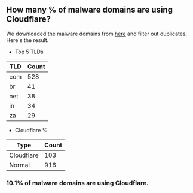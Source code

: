## How many % of malware domains are using Cloudflare?


We downloaded the malware domains from [here](https://urlhaus.abuse.ch) and filter out duplicates.
Here's the result.


[//]: # (start replacement)


- Top 5 TLDs

| TLD | Count |
| --- | --- |
| com | 528 |
| br | 41 |
| net | 38 |
| in | 34 |
| za | 29 |


- Cloudflare %

| Type | Count |
| --- | --- |
| Cloudflare | 103 |
| Normal | 916 |


### 10.1% of malware domains are using Cloudflare.